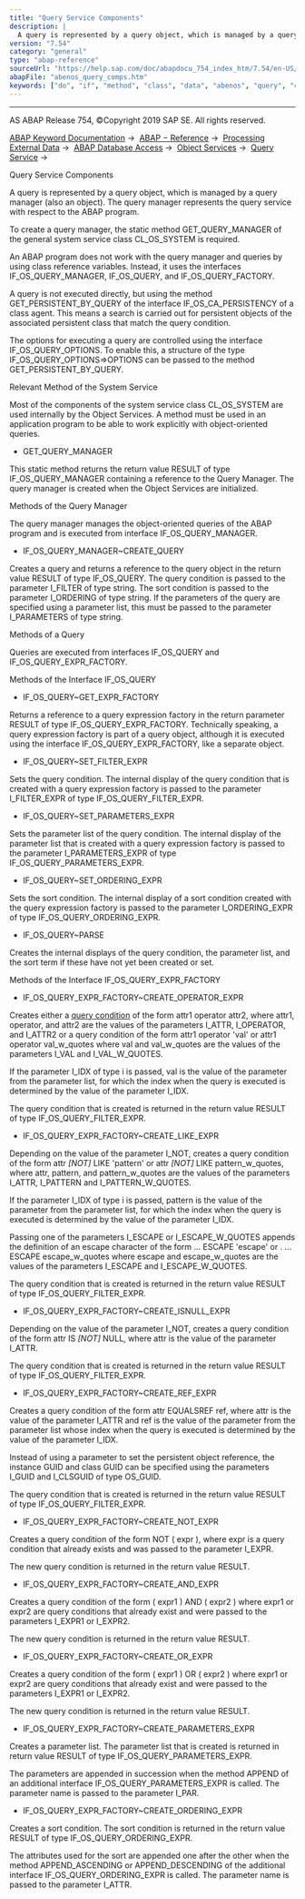 ```yaml
---
title: "Query Service Components"
description: |
  A query is represented by a query object, which is managed by a query manager (also an object). The query manager represents the query service with respect to the ABAP program. To create a query manager, the static method GET_QUERY_MANAGER of the general system service class CL_OS_SYSTEM is requ
version: "7.54"
category: "general"
type: "abap-reference"
sourceUrl: "https://help.sap.com/doc/abapdocu_754_index_htm/7.54/en-US/abenos_query_comps.htm"
abapFile: "abenos_query_comps.htm"
keywords: ["do", "if", "method", "class", "data", "abenos", "query", "comps"]
---
```


* * *

AS ABAP Release 754, ©Copyright 2019 SAP SE. All rights reserved.

[ABAP Keyword Documentation](https://help.sap.com/doc/abapdocu_754_index_htm/7.54/en-US/abenabap.htm) →  [ABAP − Reference](https://help.sap.com/doc/abapdocu_754_index_htm/7.54/en-US/abenabap_reference.htm) →  [Processing External Data](https://help.sap.com/doc/abapdocu_754_index_htm/7.54/en-US/abenabap_language_external_data.htm) →  [ABAP Database Access](https://help.sap.com/doc/abapdocu_754_index_htm/7.54/en-US/abenabap_sql.htm) →  [Object Services](https://help.sap.com/doc/abapdocu_754_index_htm/7.54/en-US/abenabap_object_services.htm) →  [Query Service](https://help.sap.com/doc/abapdocu_754_index_htm/7.54/en-US/abenabap_object_services_query.htm) → 

Query Service Components

A query is represented by a query object, which is managed by a query manager (also an object). The query manager represents the query service with respect to the ABAP program.

To create a query manager, the static method GET\_QUERY\_MANAGER of the general system service class CL\_OS\_SYSTEM is required.

An ABAP program does not work with the query manager and queries by using class reference variables. Instead, it uses the interfaces IF\_OS\_QUERY\_MANAGER, IF\_OS\_QUERY, and IF\_OS\_QUERY\_FACTORY.

A query is not executed directly, but using the method GET\_PERSISTENT\_BY\_QUERY of the interface IF\_OS\_CA\_PERSISTENCY of a class agent. This means a search is carried out for persistent objects of the associated persistent class that match the query condition.

The options for executing a query are controlled using the interface IF\_OS\_QUERY\_OPTIONS. To enable this, a structure of the type IF\_OS\_QUERY\_OPTIONS=>OPTIONS can be passed to the method GET\_PERSISTENT\_BY\_QUERY.

Relevant Method of the System Service

Most of the components of the system service class CL\_OS\_SYSTEM are used internally by the Object Services. A method must be used in an application program to be able to work explicitly with object-oriented queries.

-   GET\_QUERY\_MANAGER

This static method returns the return value RESULT of type IF\_OS\_QUERY\_MANAGER containing a reference to the Query Manager. The query manager is created when the Object Services are initialized.

Methods of the Query Manager

The query manager manages the object-oriented queries of the ABAP program and is executed from interface IF\_OS\_QUERY\_MANAGER.

-   IF\_OS\_QUERY\_MANAGER~CREATE\_QUERY

Creates a query and returns a reference to the query object in the return value RESULT of type IF\_OS\_QUERY. The query condition is passed to the parameter I\_FILTER of type string. The sort condition is passed to the parameter I\_ORDERING of type string. If the parameters of the query are specified using a parameter list, this must be passed to the parameter I\_PARAMETERS of type string.

Methods of a Query

Queries are executed from interfaces IF\_OS\_QUERY and IF\_OS\_QUERY\_EXPR\_FACTORY.

Methods of the Interface IF\_OS\_QUERY

-   IF\_OS\_QUERY~GET\_EXPR\_FACTORY

Returns a reference to a query expression factory in the return parameter RESULT of type IF\_OS\_QUERY\_EXPR\_FACTORY. Technically speaking, a query expression factory is part of a query object, although it is executed using the interface IF\_OS\_QUERY\_EXPR\_FACTORY, like a separate object.

-   IF\_OS\_QUERY~SET\_FILTER\_EXPR

Sets the query condition. The internal display of the query condition that is created with a query expression factory is passed to the parameter I\_FILTER\_EXPR of type IF\_OS\_QUERY\_FILTER\_EXPR.

-   IF\_OS\_QUERY~SET\_PARAMETERS\_EXPR

Sets the parameter list of the query condition. The internal display of the parameter list that is created with a query expression factory is passed to the parameter I\_PARAMETERS\_EXPR of type IF\_OS\_QUERY\_PARAMETERS\_EXPR.

-   IF\_OS\_QUERY~SET\_ORDERING\_EXPR

Sets the sort condition. The internal display of a sort condition created with the query expression factory is passed to the parameter I\_ORDERING\_EXPR of type IF\_OS\_QUERY\_ORDERING\_EXPR.

-   IF\_OS\_QUERY~PARSE

Creates the internal displays of the query condition, the parameter list, and the sort term if these have not yet been created or set.

Methods of the Interface IF\_OS\_QUERY\_EXPR\_FACTORY

-   IF\_OS\_QUERY\_EXPR\_FACTORY~CREATE\_OPERATOR\_EXPR

Creates either a [query condition](https://help.sap.com/doc/abapdocu_754_index_htm/7.54/en-US/abenos_query_filter_cond.htm) of the form
attr1 operator attr2,
where attr1, operator, and attr2 are the values of the parameters I\_ATTR, I\_OPERATOR, and I\_ATTR2 or a query condition of the form
attr1 operator 'val' or
attr1 operator val\_w\_quotes
where val and val\_w\_quotes are the values of the parameters I\_VAL and I\_VAL\_W\_QUOTES.

If the parameter I\_IDX of type i is passed, val is the value of the parameter from the parameter list, for which the index when the query is executed is determined by the value of the parameter I\_IDX.

The query condition that is created is returned in the return value RESULT of type IF\_OS\_QUERY\_FILTER\_EXPR.

-   IF\_OS\_QUERY\_EXPR\_FACTORY~CREATE\_LIKE\_EXPR

Depending on the value of the parameter I\_NOT, creates a query condition of the form
attr *\[*NOT*\]* LIKE 'pattern' or
attr *\[*NOT*\]* LIKE pattern\_w\_quotes,
where attr, pattern, and pattern\_w\_quotes are the values of the parameters I\_ATTR, I\_PATTERN and I\_PATTERN\_W\_QUOTES.

If the parameter I\_IDX of type i is passed, pattern is the value of the parameter from the parameter list, for which the index when the query is executed is determined by the value of the parameter I\_IDX.

Passing one of the parameters I\_ESCAPE or I\_ESCAPE\_W\_QUOTES appends the definition of an escape character of the form ... ESCAPE 'escape' or . ... ESCAPE escape\_w\_quotes where escape and escape\_w\_quotes are the values of the parameters I\_ESCAPE and I\_ESCAPE\_W\_QUOTES.

The query condition that is created is returned in the return value RESULT of type IF\_OS\_QUERY\_FILTER\_EXPR.

-   IF\_OS\_QUERY\_EXPR\_FACTORY~CREATE\_ISNULL\_EXPR

Depending on the value of the parameter I\_NOT, creates a query condition of the form
attr IS *\[*NOT*\]* NULL,
where attr is the value of the parameter I\_ATTR.

The query condition that is created is returned in the return value RESULT of type IF\_OS\_QUERY\_FILTER\_EXPR.

-   IF\_OS\_QUERY\_EXPR\_FACTORY~CREATE\_REF\_EXPR

Creates a query condition of the form
attr EQUALSREF ref,
where attr is the value of the parameter I\_ATTR and ref is the value of the parameter from the parameter list whose index when the query is executed is determined by the value of the parameter I\_IDX.

Instead of using a parameter to set the persistent object reference, the instance GUID and class GUID can be specified using the parameters I\_GUID and I\_CLSGUID of type OS\_GUID.

The query condition that is created is returned in the return value RESULT of type IF\_OS\_QUERY\_FILTER\_EXPR.

-   IF\_OS\_QUERY\_EXPR\_FACTORY~CREATE\_NOT\_EXPR

Creates a query condition of the form
NOT ( expr ),
where expr is a query condition that already exists and was passed to the parameter I\_EXPR.

The new query condition is returned in the return value RESULT.

-   IF\_OS\_QUERY\_EXPR\_FACTORY~CREATE\_AND\_EXPR

Creates a query condition of the form
( expr1 ) AND ( expr2 )
where expr1 or expr2 are query conditions that already exist and were passed to the parameters I\_EXPR1 or I\_EXPR2.

The new query condition is returned in the return value RESULT.

-   IF\_OS\_QUERY\_EXPR\_FACTORY~CREATE\_OR\_EXPR

Creates a query condition of the form
( expr1 ) OR ( expr2 )
where expr1 or expr2 are query conditions that already exist and were passed to the parameters I\_EXPR1 or I\_EXPR2.

The new query condition is returned in the return value RESULT.

-   IF\_OS\_QUERY\_EXPR\_FACTORY~CREATE\_PARAMETERS\_EXPR

Creates a parameter list. The parameter list that is created is returned in return value RESULT of type IF\_OS\_QUERY\_PARAMETERS\_EXPR.

The parameters are appended in succession when the method APPEND of an additional interface IF\_OS\_QUERY\_PARAMETERS\_EXPR is called. The parameter name is passed to the parameter I\_PAR.

-   IF\_OS\_QUERY\_EXPR\_FACTORY~CREATE\_ORDERING\_EXPR

Creates a sort condition. The sort condition is returned in the return value RESULT of type IF\_OS\_QUERY\_ORDERING\_EXPR.

The attributes used for the sort are appended one after the other when the method APPEND\_ASCENDING or APPEND\_DESCENDING of the additional interface IF\_OS\_QUERY\_ORDERING\_EXPR is called. The parameter name is passed to the parameter I\_ATTR.